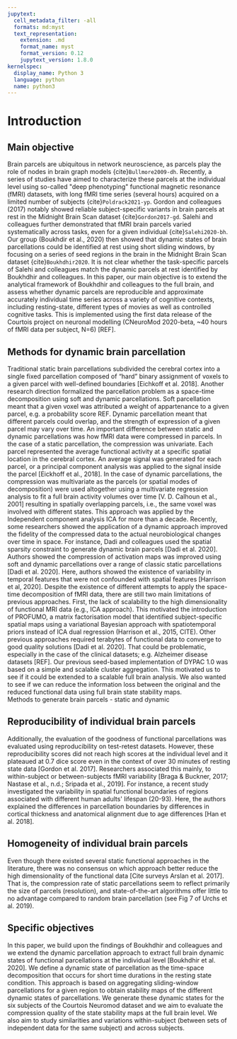 ```yaml
---
jupytext:
  cell_metadata_filter: -all
  formats: md:myst
  text_representation:
    extension: .md
    format_name: myst
    format_version: 0.12
    jupytext_version: 1.8.0
kernelspec:
  display_name: Python 3
  language: python
  name: python3
---
```


# Introduction  

## Main objective
Brain parcels are ubiquitous in network neuroscience, as parcels play the role of nodes in brain graph models {cite}`Bullmore2009-dh`. Recently, a series of studies have aimed to characterize these parcels at the individual level using so-called "deep phenotyping" functional magnetic resonance (fMRI) datasets, with long fMRI time series (several hours) acquired on a limited number of subjects {cite}`Poldrack2021-yp`. Gordon and colleagues (2017) notably showed reliable subject-specific variants in brain parcels at rest in the Midnight Brain Scan dataset {cite}`Gordon2017-gd`. Salehi and colleagues further demonstrated that fMRI brain parcels varied systematically across tasks, even for a given individual {cite}`Salehi2020-bh`. Our group (Boukhdir et al., 2020) then showed that dynamic states of brain parcellations could be identified at rest using short sliding windows, by focusing on a series of seed regions in the brain in the Midnight Brain Scan dataset {cite}`Boukhdhir2020`. It is not clear whether the task-specific parcels of Salehi and colleagues match the dynamic parcels at rest identified by Boukhdhir and colleagues. In this paper, our main objective is to extend the analytical framework of Boukhdhir and colleagues to the full brain, and assess whether dynamic parcels are reproducible and approximate accurately individual time series across a variety of cognitive contexts, including resting-state, different types of movies as well as controlled cognitive tasks. This is implemented using the first data release of the Courtois project on neuronal modelling (CNeuroMod 2020-beta, ~40 hours of fMRI data per subject, N=6) [REF].

## Methods for dynamic brain parcellation
Traditional static brain parcellations subdivided the cerebral cortex into a single fixed parcellation composed of “hard” binary assignment of voxels to a given parcel with well-defined boundaries [Eichkoff et al. 2018]. Another research direction formalized the parcellation problem as a space-time decomposition using soft and dynamic parcellations. Soft parcellation meant that a given voxel was attributed a weight of appartenance to a given parcel, e.g. a probability score REF. Dynamic parcellation meant that different parcels could overlap, and the strength of expression of a given parcel may vary over time. An important difference between static and dynamic parcellations was how fMRI data were compressed in parcels. In the case of a static parcellation, the compression was univariate. Each parcel represented the average functional activity at a specific spatial location in the cerebral cortex. An average signal was generated for each parcel, or a principal component analysis was applied to the signal inside the parcel [Eickhoff et al., 2018]. In the case of dynamic parcellations, the compression was multivariate as the parcels (or spatial modes of decomposition) were used altogether using a multivariate regression analysis to fit a full brain activity volumes over time [V. D. Calhoun et al., 2001] resulting in spatially overlapping parcels, i.e., the same voxel was involved with different states. This approach was applied by the Independent component analysis ICA for more than a decade. Recently, some researchers showed the application of a dynamic approach improved the fidelity of the compressed data to the actual neurobiological changes over time in space. For instance, Dadi and colleagues used the spatial sparsity constraint to generate dynamic brain parcels [Dadi et al. 2020]. Authors showed the compression of activation maps was improved using soft and dynamic parcellations over a range of classic static parcellations [Dadi et al. 2020]. Here, authors showed the existence of variability in temporal features that were not confounded with spatial features [Harrison et al,  2020]. Despite the existence of different attempts to apply the space-time decomposition of fMRI data, there are still two main limitations of previous approaches. First, the lack of scalability to the high dimensionality of functional MRI data (e.g., ICA approach). This motivated the introduction of PROFUMO, a matrix factorisation model that identified subject-specific spatial maps using a variational Bayesian approach with spatiotemporal priors instead of ICA dual regression (Harrison et al., 2015, CITE). Other previous approaches required terabytes of functional data to converge to good quality solutions [Dadi et al. 2020]. That could be problematic, especially in the case of the clinical datasets; e.g. Alzheimer disease datasets [REF]. Our previous seed-based implementation of DYPAC 1.0 was based on a simple and scalable cluster aggregation. This motivated us to see if it could be extended to a scalable full brain analysis. We also wanted to see if we can reduce the information loss between the original and the reduced functional data using full brain state stability maps.  
Methods to generate brain parcels - static and dynamic

## Reproducibility of individual brain parcels
Additionally, the evaluation of the goodness of functional parcellations was evaluated using reproducibility on test-retest datasets. However, these reproducibility scores did not reach high scores at the individual level and it plateaued at 0.7 dice score even in the context of over 30 minutes of resting state data [Gordon et al. 2017]. Researchers associated this mainly, to within-subject or between-subjects fMRI variability [Braga & Buckner, 2017; Nastase et al., n.d.; Sripada et al., 2019]. For instance, a recent study investigated the variability in spatial functional boundaries of regions associated with different human adults' lifespan (20-93). Here, the authors explained the differences in parcellation boundaries by differences in cortical thickness and anatomical alignment due to age differences [Han et al. 2018].  

## Homogeneity of individual brain parcels
Even though there existed several static functional approaches in the literature, there was no consensus on which approach better reduce the high dimensionality of the functional data [Cite surveys Arslan et al. 2017]. That is, the compression rate of static parcellations seem to reflect primarily the size of parcels (resolution), and state-of-the-art algorithms offer little to no advantage compared to random brain parcellation (see Fig 7 of Urchs et al. 2019).

## Specific objectives
In this paper, we build upon the findings of Boukhdhir and colleagues and we extend the dynamic parcellation approach to extract full brain dynamic states of functional parcellations at the individual level [Boukhdhir et al. 2020]. We define a dynamic state of parcellation as the time-space decomposition that occurs for short time durations in the resting state condition. This approach is based on aggregating sliding-window parcellations for a given region to obtain stability maps of the different dynamic states of parcellations. We generate these dynamic states for the six subjects of the Courtois Neuromod dataset and we aim to evaluate the compression quality of the state stability maps at the full brain level. We also aim to study similarities and variations within-subject (between sets of independent data for the same subject) and across subjects.   
